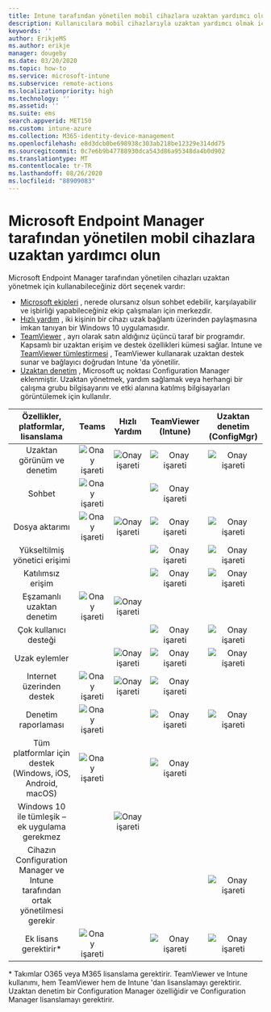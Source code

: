 ```yaml
---
title: Intune tarafından yönetilen mobil cihazlara uzaktan yardımcı olun
description: Kullanıcılara mobil cihazlarıyla uzaktan yardımcı olmak için dört farklı seçenek kullanabilirsiniz.
keywords: ''
author: ErikjeMS
ms.author: erikje
manager: dougeby
ms.date: 03/20/2020
ms.topic: how-to
ms.service: microsoft-intune
ms.subservice: remote-actions
ms.localizationpriority: high
ms.technology: ''
ms.assetid: ''
ms.suite: ems
search.appverid: MET150
ms.custom: intune-azure
ms.collection: M365-identity-device-management
ms.openlocfilehash: e8d3dcb0be698938c303ab218be12329e314dd75
ms.sourcegitcommit: 0c7e6b9b47788930dca543d86a95348da4b0d902
ms.translationtype: MT
ms.contentlocale: tr-TR
ms.lasthandoff: 08/26/2020
ms.locfileid: "88909083"
---
```

# <a name="remotely-assist-mobile-devices-managed-by-microsoft-endpoint-manager"></a>Microsoft Endpoint Manager tarafından yönetilen mobil cihazlara uzaktan yardımcı olun

Microsoft Endpoint Manager tarafından yönetilen cihazları uzaktan yönetmek için kullanabileceğiniz dört seçenek vardır:

- [Microsoft ekipleri](https://products.office.com/microsoft-teams/) , nerede olursanız olsun sohbet edebilir, karşılayabilir ve işbirliği yapabileceğiniz ekip çalışmaları için merkezdir.
- [Hızlı yardım](https://support.microsoft.com/help/4027243/windows-10-solve-pc-problems-with-quick-assist) , iki kişinin bir cihazı uzak bağlantı üzerinden paylaşmasına imkan tanıyan bir Windows 10 uygulamasıdır.
- [TeamViewer](https://www.teamviewer.com/) , ayrı olarak satın aldığınız üçüncü taraf bir programdır. Kapsamlı bir uzaktan erişim ve destek özellikleri kümesi sağlar. Intune ve [TeamViewer tümleştirmesi](teamviewer-support.md) , TeamViewer kullanarak uzaktan destek sunar ve bağlayıcı doğrudan Intune 'da yönetilir.
- [Uzaktan denetim](/configmgr/core/clients/manage/remote-control/introduction-to-remote-control) , Microsoft uç noktası Configuration Manager eklenmiştir. Uzaktan yönetmek, yardım sağlamak veya herhangi bir çalışma grubu bilgisayarını ve etki alanına katılmış bilgisayarları görüntülemek için kullanılır.

| Özellikler, platformlar, lisanslama | **Teams** | Hızlı Yardım | TeamViewer (Intune) | Uzaktan denetim (ConfigMgr) |
|:---:|:---:|:---:|:---:|:---:|
| Uzaktan görünüm ve denetim |![Onay işareti](../enrollment/media/enrollment-method-capab/checkmark.png)|![Onay işareti](../enrollment/media/enrollment-method-capab/checkmark.png)|![Onay işareti](../enrollment/media/enrollment-method-capab/checkmark.png)|![Onay işareti](../enrollment/media/enrollment-method-capab/checkmark.png)|
| Sohbet |![Onay işareti](../enrollment/media/enrollment-method-capab/checkmark.png)||![Onay işareti](../enrollment/media/enrollment-method-capab/checkmark.png)||
| Dosya aktarımı |![Onay işareti](../enrollment/media/enrollment-method-capab/checkmark.png)|![Onay işareti](../enrollment/media/enrollment-method-capab/checkmark.png)|![Onay işareti](../enrollment/media/enrollment-method-capab/checkmark.png)|![Onay işareti](../enrollment/media/enrollment-method-capab/checkmark.png)|
| Yükseltilmiş yönetici erişimi |||![Onay işareti](../enrollment/media/enrollment-method-capab/checkmark.png)|![Onay işareti](../enrollment/media/enrollment-method-capab/checkmark.png)|
| Katılımsız erişim |||![Onay işareti](../enrollment/media/enrollment-method-capab/checkmark.png)|![Onay işareti](../enrollment/media/enrollment-method-capab/checkmark.png)|
| Eşzamanlı uzaktan denetim |![Onay işareti](../enrollment/media/enrollment-method-capab/checkmark.png)|![Onay işareti](../enrollment/media/enrollment-method-capab/checkmark.png)|||
| Çok kullanıcı desteği |||![Onay işareti](../enrollment/media/enrollment-method-capab/checkmark.png)|![Onay işareti](../enrollment/media/enrollment-method-capab/checkmark.png)|
| Uzak eylemler ||![Onay işareti](../enrollment/media/enrollment-method-capab/checkmark.png)|![Onay işareti](../enrollment/media/enrollment-method-capab/checkmark.png)|![Onay işareti](../enrollment/media/enrollment-method-capab/checkmark.png)|
| Internet üzerinden destek |![Onay işareti](../enrollment/media/enrollment-method-capab/checkmark.png)|![Onay işareti](../enrollment/media/enrollment-method-capab/checkmark.png)|![Onay işareti](../enrollment/media/enrollment-method-capab/checkmark.png)||
| Denetim raporlaması |![Onay işareti](../enrollment/media/enrollment-method-capab/checkmark.png)||![Onay işareti](../enrollment/media/enrollment-method-capab/checkmark.png)|![Onay işareti](../enrollment/media/enrollment-method-capab/checkmark.png)|
| Tüm platformlar için destek (Windows, iOS, Android, macOS) |![Onay işareti](../enrollment/media/enrollment-method-capab/checkmark.png)||![Onay işareti](../enrollment/media/enrollment-method-capab/checkmark.png)||
| Windows 10 ile tümleşik – ek uygulama gerekmez ||![Onay işareti](../enrollment/media/enrollment-method-capab/checkmark.png)|||
| Cihazın Configuration Manager ve Intune tarafından ortak yönetilmesi gerekir ||||![Onay işareti](../enrollment/media/enrollment-method-capab/checkmark.png)|
| Ek lisans gerektirir\* |![Onay işareti](../enrollment/media/enrollment-method-capab/checkmark.png)||![Onay işareti](../enrollment/media/enrollment-method-capab/checkmark.png)|![Onay işareti](../enrollment/media/enrollment-method-capab/checkmark.png)|

\* Takımlar O365 veya M365 lisanslama gerektirir. TeamViewer ve Intune kullanımı, hem TeamViewer hem de Intune 'dan lisanslamayı gerektirir. Uzaktan denetim bir Configuration Manager özelliğidir ve Configuration Manager lisanslamayı gerektirir.